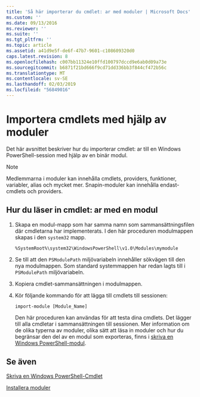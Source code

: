 ```yaml
---
title: 'Så här importerar du cmdlet: ar med moduler | Microsoft Docs'
ms.custom: ''
ms.date: 09/13/2016
ms.reviewer: ''
ms.suite: ''
ms.tgt_pltfrm: ''
ms.topic: article
ms.assetid: a41d9e5f-de6f-47b7-9601-c108609320d0
caps.latest.revision: 8
ms.openlocfilehash: c007bb11324e10ffd100797dccd9e6ab0d09a73e
ms.sourcegitcommit: b6871f21bd666f9cd71dd336bb3f844cf472b56c
ms.translationtype: MT
ms.contentlocale: sv-SE
ms.lasthandoff: 02/03/2019
ms.locfileid: "56849016"
---
```

# <a name="how-to-import-cmdlets-using-modules"></a>Importera cmdlets med hjälp av moduler

Det här avsnittet beskriver hur du importerar cmdlet: ar till en Windows PowerShell-session med hjälp av en binär modul.

> [!NOTE]
> Medlemmarna i moduler kan innehålla cmdlets, providers, funktioner, variabler, alias och mycket mer. Snapin-moduler kan innehålla endast-cmdlets och providers.

## <a name="how-to-load-cmdlets-using-a-module"></a>Hur du läser in cmdlet: ar med en modul

1. Skapa en modul-mapp som har samma namn som sammansättningsfilen där cmdletarna har implementerats. I den här proceduren modulmappen skapas i den `system32` mapp.

   `%SystemRoot%\system32\WindowsPowerShell\v1.0\Modules\mymodule`

2. Se till att den `PSModulePath` miljövariabeln innehåller sökvägen till den nya modulmappen. Som standard systemmappen har redan lagts till i `PSModulePath` miljövariabeln.

3. Kopiera cmdlet-sammansättningen i modulmappen.

4. Kör följande kommando för att lägga till cmdlets till sessionen:

   `import-module [Module_Name]`

   Den här proceduren kan användas för att testa dina cmdlets. Det lägger till alla cmdletar i sammansättningen till sessionen. Mer information om de olika typerna av moduler, olika sätt att läsa in moduler och hur du begränsar den del av en modul som exporteras, finns i [skriva en Windows PowerShell-modul](../module/writing-a-windows-powershell-module.md).

## <a name="see-also"></a>Se även

[Skriva en Windows PowerShell-Cmdlet](./writing-a-windows-powershell-cmdlet.md)

[Installera moduler](../module/installing-a-powershell-module.md)